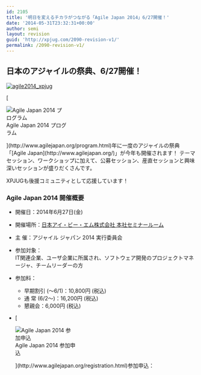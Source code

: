 ```yaml
---
id: 2105
title: '明日を変えるチカラがつながる「Agile Japan 2014」6/27開催！'
date: '2014-05-31T23:32:31+00:00'
author: semi
layout: revision
guid: 'http://xpjug.com/2090-revision-v1/'
permalink: /2090-revision-v1/
---
```


## 日本のアジャイルの祭典、6/27開催！

[![agile2014_xpjug](http://xpjug.com/wp-content/uploads/2014/05/agile2014_xpjug.jpg)](http://www.agilejapan.org/)

[<div class="wp-caption alignright" id="attachment_2091" style="width: 160px">![Agile Japan 2014 プログラム](http://xpjug.com/wp-content/uploads/2014/05/Agile-Japan-2014_program.png)Agile Japan 2014 プログラム

</div>](http://www.agilejapan.org/program.html)年に一度のアジャイルの祭典「[Agile Japan](http://www.agilejapan.org/)」が今年も開催されます！  
テーマセッション、ワークショップに加えて、公募セッション、産直セッションと興味深いセッションが盛りだくさんです。

XPJUGも後援コミュニティとして応援しています！

### Agile Japan 2014 開催概要

- 開催日：2014年6月27日(金)
- 開催場所：[日本アイ・ビー・エム株式会社 本社セミナールーム](http://www-06.ibm.com/ibm/jp/about/office/map/hq.html)
- 主 催：アジャイル ジャパン 2014 実行委員会
- 参加対象：  
    IT関連企業、ユーザ企業に所属され、ソフトウェア開発のプロジェクトマネージャ、チームリーダーの方
- 参加料： 
    - 早期割引 (〜6/1)：10,800円 (税込)
    - 通 常 (6/2〜)：16,200円 (税込)
    - 懇親会：6,000円 (税込)
- [<div class="wp-caption alignright" id="attachment_2094" style="width: 160px">![Agile Japan 2014 参加申込](http://xpjug.com/wp-content/uploads/2014/05/Agile-Japan-2014_registration.png)Agile Japan 2014 参加申込
    
    </div>](http://www.agilejapan.org/registration.html)参加申込：<http://www.agilejapan.org/registration.html>